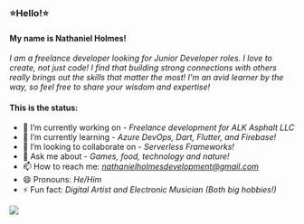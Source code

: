 ### :star:Hello!:star:

#### My name is Nathaniel Holmes!
*I am a freelance developer looking for Junior Developer roles. I love to create, not just code! I find that building strong connections with others really brings out the skills that matter the most! I'm an avid learner by the way, so feel free to share your wisdom and expertise!*



#### This is the status:
- 🔭 I’m currently working on - *Freelance development for ALK Asphalt LLC*
- 🌱 I’m currently learning - *Azure DevOps, Dart, Flutter, and Firebase!*
- 👯 I’m looking to collaborate on - *Serverless Frameworks!*
- 💬 Ask me about - *Games, food, technology and nature!*
- 📫 How to reach me: *nathanielholmesdevelopment@gmail.com*
- 😄 Pronouns: *He/Him*
- ⚡ Fun fact: *Digital Artist and Electronic Musician (Both big hobbies!)*



<a href="https://github.com/nathanieljholmes">
  <img src="https://github-readme-stats.vercel.app/api?username=nathanieljholmes&show_icons=true&hide_border=true&theme=tokyonight" />
</a>

